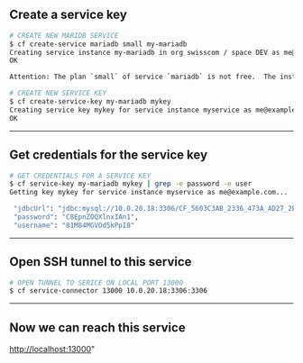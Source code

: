 ## Create a service key


```bash
# CREATE NEW MARIDB SERVICE
$ cf create-service mariadb small my-mariadb
Creating service instance my-mariadb in org swisscom / space DEV as me@example.com...
OK

Attention: The plan `small` of service `mariadb` is not free.  The instance `mymariadb` will incur a cost.  Contact your administrator if you think this is in error.
```


```bash
# CREATE NEW SERVICE KEY
$ cf create-service-key my-mariadb mykey
Creating service key mykey for service instance myservice as me@example.com...
OK
```

---

##  Get credentials for the service key

```bash
# GET CREDENTIALS FOR A SERVICE KEY
$ cf service-key my-mariadb mykey | grep -e password -e user
Getting key mykey for service instance myservice as me@example.com...

 "jdbcUrl": "jdbc:mysql://10.0.20.18:3306/CF_5603C3AB_2336_473A_AD27_2EB0FE37A7E0?user=81M84MGVOd5kPpI8\u0026password=C8EpnZOQXlnxIAn1",
 "password": "C8EpnZOQXlnxIAn1",
 "username": "81M84MGVOd5kPpI8"
```

---

## Open SSH tunnel to this service

```bash
# OPEN TUNNEL TO SERICE ON LOCAL PORT 13000
$ cf service-connector 13000 10.0.20.18:3306:3306
```

---

## Now we can reach this service

[http://localhost:13000](http://localhost:13000)"


